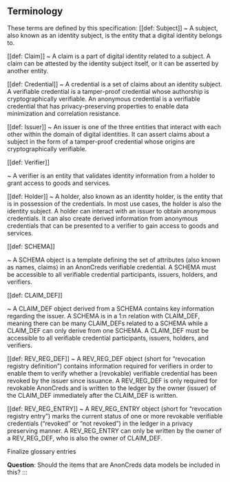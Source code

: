 ## Terminology

These terms are defined by this specification:
[[def: Subject]]
~ A subject, also known as an identity subject, is the entity that a digital identity belongs to.  

[[def: Claim]]
~ A claim is a part of digital identity related to a subject. A claim can be attested by the identity subject itself, or it can be asserted by another entity. 

[[def: Credential]]
~ A credential is a set of claims about an identity subject. A verifiable credential is a tamper-proof credential whose authorship is cryptographically verifiable. An anonymous credential is a verifiable credential that has privacy-preserving properties to enable data minimization and correlation resistance. 

[[def: Issuer]]
~ An issuer is one of the three entities that interact with each other within the domain of digital identities. It can assert claims about a subject in the form of a tamper-proof credential whose origins are cryptographically verifiable. 

[[def: Verifier]]

~ A verifier is an entity that validates identity information from a holder to grant access to goods and services.

[[def: Holder]]
~ A holder, also known as an identity holder, is the entity that is in possession of the credentials. In most use cases, the holder is also the identity subject. A holder can interact with an issuer to obtain anonymous credentials. It can also create derived information from anonymous credentials that can be presented to a verifier to gain access to goods and services.

[[def: SCHEMA]]

~ A SCHEMA object is a template defining the set of attributes (also known as names, claims) in an AnonCreds verifiable credential. A SCHEMA must be accessible to all verifiable credential participants, issuers, holders, and verifiers.

[[def: CLAIM_DEF]]

~ A CLAIM_DEF object derived from a SCHEMA contains key information regarding the issuer. A SCHEMA is in a 1:n relation with CLAIM_DEF, meaning there can be many CLAIM_DEFs related to a SCHEMA while a CLAIM_DEF can only derive from one SCHEMA. A CLAIM_DEF must be accessible to all verifiable credential participants, issuers, holders, and verifiers.

[[def: REV_REG_DEF]]
~ A REV_REG_DEF object (short for “revocation registry definition”) contains information required for verifiers in order to enable them to verify whether a (revokable) verifiable credential has been revoked by the issuer since issuance. A REV_REG_DEF is only required for revokable AnonCreds and is written to the ledger by the owner (issuer) of the CLAIM_DEF immediately after the CLAIM_DEF is written. 

[[def: REV_REG_ENTRY]]
~ A REV_REG_ENTRY object (short for “revocation registry entry”) marks the current status of one or more revokable verifiable credentials (“revoked” or “not revoked”) in the ledger in a privacy preserving manner. A REV_REG_ENTRY can only be written by the owner of a REV_REG_DEF, who is also the owner of CLAIM_DEF. 

Finalize glossary entries

**Question**: Should the items that are AnonCreds data models be included in this?
:::
